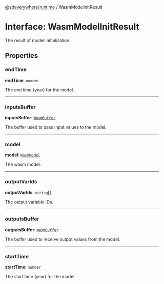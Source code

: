 [@sdeverywhere/runtime](../entry.md) / WasmModelInitResult

# Interface: WasmModelInitResult

The result of model initialization.

## Properties

### endTime

 **endTime**: `number`

The end time (year) for the model.

___

### inputsBuffer

 **inputsBuffer**: [`WasmBuffer`](../classes/WasmBuffer.md)

The buffer used to pass input values to the model.

___

### model

 **model**: [`WasmModel`](../classes/WasmModel.md)

The wasm model.

___

### outputVarIds

 **outputVarIds**: `string`[]

The output variable IDs.

___

### outputsBuffer

 **outputsBuffer**: [`WasmBuffer`](../classes/WasmBuffer.md)

The buffer used to receive output values from the model.

___

### startTime

 **startTime**: `number`

The start time (year) for the model.
